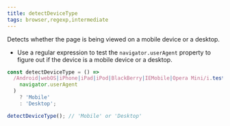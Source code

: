 ```yaml
---
title: detectDeviceType
tags: browser,regexp,intermediate
---
```


Detects whether the page is being viewed on a mobile device or a desktop.

- Use a regular expression to test the `navigator.userAgent` property to figure out if the device is a mobile device or a desktop.

```js
const detectDeviceType = () =>
  /Android|webOS|iPhone|iPad|iPod|BlackBerry|IEMobile|Opera Mini/i.test(
    navigator.userAgent
  )
    ? 'Mobile'
    : 'Desktop';
```

```js
detectDeviceType(); // 'Mobile' or 'Desktop'
```
